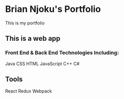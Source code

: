 # Brian Njoku's Portfolio
This is my portfolio

## This is a web app
### Front End & Back End Technologies Including:
Java
CSS
HTML
JavaScript
C++
C#

## Tools 
 React
 Redux
 Webpack
